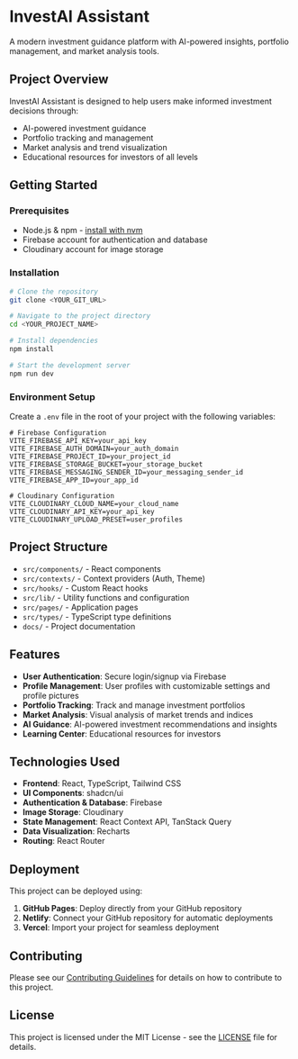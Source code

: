 
# InvestAI Assistant

A modern investment guidance platform with AI-powered insights, portfolio management, and market analysis tools.

## Project Overview

InvestAI Assistant is designed to help users make informed investment decisions through:

- AI-powered investment guidance
- Portfolio tracking and management
- Market analysis and trend visualization
- Educational resources for investors of all levels

## Getting Started

### Prerequisites

- Node.js & npm - [install with nvm](https://github.com/nvm-sh/nvm#installing-and-updating)
- Firebase account for authentication and database
- Cloudinary account for image storage

### Installation

```sh
# Clone the repository
git clone <YOUR_GIT_URL>

# Navigate to the project directory
cd <YOUR_PROJECT_NAME>

# Install dependencies
npm install

# Start the development server
npm run dev
```

### Environment Setup

Create a `.env` file in the root of your project with the following variables:

```
# Firebase Configuration
VITE_FIREBASE_API_KEY=your_api_key
VITE_FIREBASE_AUTH_DOMAIN=your_auth_domain
VITE_FIREBASE_PROJECT_ID=your_project_id
VITE_FIREBASE_STORAGE_BUCKET=your_storage_bucket
VITE_FIREBASE_MESSAGING_SENDER_ID=your_messaging_sender_id
VITE_FIREBASE_APP_ID=your_app_id

# Cloudinary Configuration
VITE_CLOUDINARY_CLOUD_NAME=your_cloud_name
VITE_CLOUDINARY_API_KEY=your_api_key
VITE_CLOUDINARY_UPLOAD_PRESET=user_profiles
```

## Project Structure

- `src/components/` - React components
- `src/contexts/` - Context providers (Auth, Theme)
- `src/hooks/` - Custom React hooks
- `src/lib/` - Utility functions and configuration
- `src/pages/` - Application pages
- `src/types/` - TypeScript type definitions
- `docs/` - Project documentation

## Features

- **User Authentication**: Secure login/signup via Firebase
- **Profile Management**: User profiles with customizable settings and profile pictures
- **Portfolio Tracking**: Track and manage investment portfolios
- **Market Analysis**: Visual analysis of market trends and indices
- **AI Guidance**: AI-powered investment recommendations and insights
- **Learning Center**: Educational resources for investors

## Technologies Used

- **Frontend**: React, TypeScript, Tailwind CSS
- **UI Components**: shadcn/ui
- **Authentication & Database**: Firebase
- **Image Storage**: Cloudinary
- **State Management**: React Context API, TanStack Query
- **Data Visualization**: Recharts
- **Routing**: React Router

## Deployment

This project can be deployed using:

1. **GitHub Pages**: Deploy directly from your GitHub repository
2. **Netlify**: Connect your GitHub repository for automatic deployments
3. **Vercel**: Import your project for seamless deployment

## Contributing

Please see our [Contributing Guidelines](docs/CONTRIBUTING.md) for details on how to contribute to this project.

## License

This project is licensed under the MIT License - see the [LICENSE](LICENSE) file for details.
